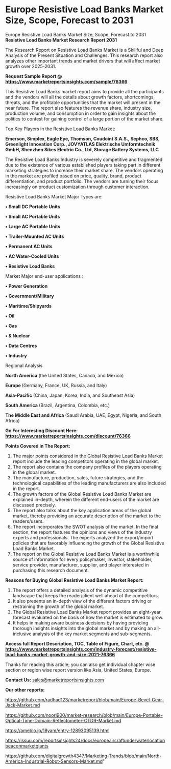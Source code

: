 # Europe Resistive Load Banks Market Size, Scope, Forecast to 2031
Europe Resistive Load Banks Market Size, Scope, Forecast to 2031
<strong>Resistive Load Banks Market Research Report 2031</strong>

The Research Report on Resistive Load Banks Market is a Skillful and Deep Analysis of the Present Situation and Challenges. This research report also analyzes other important trends and market drivers that will affect market growth over 2025-2031.

<strong>Request Sample Report @ <a href=https://www.marketreportsinsights.com/sample/76366>https://www.marketreportsinsights.com/sample/76366</a></strong>

This Resistive Load Banks market report aims to provide all the participants and the vendors will all the details about growth factors, shortcomings, threats, and the profitable opportunities that the market will present in the near future. The report also features the revenue share, industry size, production volume, and consumption in order to gain insights about the politics to contest for gaining control of a large portion of the market share.

Top Key Players in the Resistive Load Banks Market:

<strong>Emerson, Simplex, Eagle Eye, Thomson, Coudoint S.A.S., Sephco, SBS, Greenlight Innovation Corp., JOVYATLAS Elektrische Umformtechnik GmbH, Shenzhen Sikes Electric Co., Ltd, Storage Battery Systems, LLC</strong>

The Resistive Load Banks Industry is severely competitive and fragmented due to the existence of various established players taking part in different marketing strategies to increase their market share. The vendors operating in the market are profiled based on price, quality, brand, product differentiation, and product portfolio. The vendors are turning their focus increasingly on product customization through customer interaction.

Resistive Load Banks Market Major Types are:

<strong>• Small DC Portable Units

• Small AC Portable Units

• Large AC Portable Units

• Trailer-Mounted AC Units

• Permanent AC Units

• AC Water-Cooled Units

• Resistive Load Banks</strong>

Market Major end-user applications :

<strong>• Power Generation

• Government/Military

• Maritime/Shipyards

• Oil

• Gas

• & Nuclear

• Data Centres

• Industry</strong>

Regional Analysis

</u><strong><b>North America</b></strong> (the United States, Canada, and Mexico)

<strong><b>Europe </b></strong>(Germany, France, UK, Russia, and Italy)

<strong><b>Asia-Pacific</b></strong> (China, Japan, Korea, India, and Southeast Asia)

<strong><b>South America</b></strong> (Brazil, Argentina, Colombia, etc.)

<strong><b>The Middle East and Africa</b></strong> (Saudi Arabia, UAE, Egypt, Nigeria, and South Africa)

<strong>Go For Interesting Discount Here: <a href=https://www.marketreportsinsights.com/discount/76366>https://www.marketreportsinsights.com/discount/76366</a></strong>

<strong>Points Covered in The Report:</strong>
<ol>
  <li>The major points considered in the Global Resistive Load Banks Market report include the leading competitors operating in the global market.</li>
  <li>The report also contains the company profiles of the players operating in the global market.</li>
  <li>The manufacture, production, sales, future strategies, and the technological capabilities of the leading manufacturers are also included in the report.</li>
  <li>The growth factors of the Global Resistive Load Banks Market are explained in-depth, wherein the different end-users of the market are discussed precisely.</li>
  <li>The report also talks about the key application areas of the global market, thereby providing an accurate description of the market to the readers/users.</li>
  <li>The report incorporates the SWOT analysis of the market. In the final section, the report features the opinions and views of the industry experts and professionals. The experts analyzed the export/import policies that are favorably influencing the growth of the Global Resistive Load Banks Market.</li>
  <li>The report on the Global Resistive Load Banks Market is a worthwhile source of information for every policymaker, investor, stakeholder, service provider, manufacturer, supplier, and player interested in purchasing this research document.</li>
</ol>
<strong>Reasons for Buying Global Resistive Load Banks Market Report:</strong>

<ol>
  <li>The report offers a detailed analysis of the dynamic competitive landscape that keeps the reader/client well ahead of the competitors.</li>
  <li>It also presents an in-depth view of the different factors driving or restraining the growth of the global market.</li>
  <li>The Global Resistive Load Banks Market report provides an eight-year forecast evaluated on the basis of how the market is estimated to grow.</li>
  <li>It helps in making aware business decisions by having providing thorough insights insights into the global market and by making an all-inclusive analysis of the key market segments and sub-segments.</li>
</ol>
<strong>Access full Report Description, TOC, Table of Figure, Chart, etc. @ <a href=https://www.marketreportsinsights.com/industry-forecast/resistive-load-banks-market-growth-and-size-2021-76366>https://www.marketreportsinsights.com/industry-forecast/resistive-load-banks-market-growth-and-size-2021-76366</a></strong>


Thanks for reading this article; you can also get individual chapter wise section or region wise report version like Asia, United States, Europe.

<strong>Contact Us:</strong>
sales@marketreportsinsights.com

<strong>Our other reports:</strong>

<a href=https://github.com/radhad123/marketreport/blob/main/Europe-Bevel-Gear-Jack-Market.md>https://github.com/radhad123/marketreport/blob/main/Europe-Bevel-Gear-Jack-Market.md</a>

<a href=https://github.com/noori900/market-research/blob/main/Europe-Portable-Optical-Time-Domain-Reflectometer-OTDR-Market.md>https://github.com/noori900/market-research/blob/main/Europe-Portable-Optical-Time-Domain-Reflectometer-OTDR-Market.md</a>

<a href=https://ameblo.jp/18yam/entry-12893095139.html>https://ameblo.jp/18yam/entry-12893095139.html</a>

<a href=https://issuu.com/reportsinsights24/docs/europeaircraftunderwaterlocationbeaconmarketgiants>https://issuu.com/reportsinsights24/docs/europeaircraftunderwaterlocationbeaconmarketgiants</a>

<a href=https://github.com/digitalgrowth4347/Marketing-Trands/blob/main/North-America-Industrial-Robot-Sensors-Market.md>https://github.com/digitalgrowth4347/Marketing-Trands/blob/main/North-America-Industrial-Robot-Sensors-Market.md</a>"
